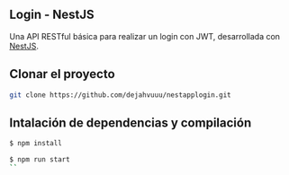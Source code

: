 ## Login - NestJS

Una API RESTful básica para realizar un login con JWT, desarrollada con [NestJS](https://nestjs.com/). 

## Clonar el proyecto

```bash
git clone https://github.com/dejahvuuu/nestapplogin.git
```

## Intalación de dependencias y compilación 

```bash
$ npm install
```

```bash
$ npm run start
``